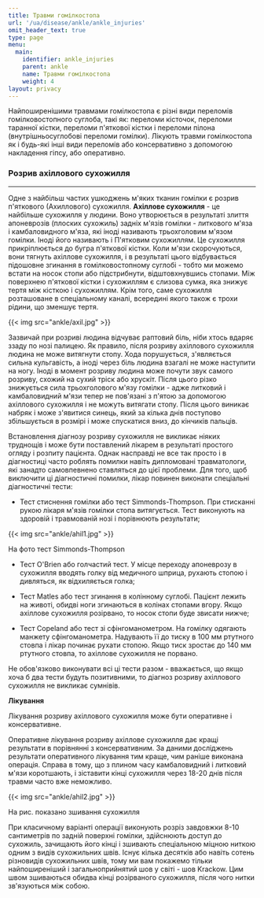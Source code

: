 ```yaml
---
title: Травми гомілкостопа
url: '/ua/disease/ankle/ankle_injuries'
omit_header_text: true
type: page
menu:
  main:
    identifier: ankle_injuries
    parent: ankle
    name: Травми гомілкостопа
    weight: 4
layout: privacy
---
```


Найпоширенішими травмами гомілкостопа є різні види переломів гомілковостопного суглоба, такі як: переломи кісточок,
переломи таранної кістки, переломи п'яткової кістки і переломи пілона (внутрішньосуглобові переломи гомілки). Лікують
травми гомілкостопа як і будь-які інші види переломів або консервативно з допомогою накладення гіпсу, або оперативно.

### Розрив ахіллового сухожилля 
****

Одне з найбільш частих ушкоджень м'яких тканин гомілки є розрив п'яткового (Ахиллового) сухожилля. **Ахіллове
сухожилля** - це найбільше сухожилля у людини. Воно утворюється в результаті злиття апоневрозів (плоских сухожиль)
задніх м'язів гомілки - литкового м'яза і камбаловидного м'яза, які іноді називають трьохголовим м'язом гомілки. Іноді
його називають і П'ятковим сухожиллям. Це сухожилля прикріплюється до бугра п'яткової кістки. Коли м'язи скорочуються,
вони тягнуть ахіллове сухожилля, і в результаті цього відбувається підошовне згинання в гомілковостопному суглобі -
тобто ми можемо встати на носок стопи або підстрибнути, відштовхнувшись стопами. Між поверхнею п'яткової кістки і
сухожиллям є слизова сумка, яка знижує тертя між кісткою і сухожиллям. Крім того, саме сухожилля розташоване в
спеціальному каналі, всередині якого також є трохи рідини, що зменшує тертя.

{{< img src="ankle/axil.jpg" >}}

Зазвичай при розриві людина відчуває раптовий біль, ніби хтось вдаряє ззаду по нозі палицею. Як правило, після розриву
ахіллового сухожилля людина не може витягнути стопу. Хода порушується, з'являється сильна кульгавість, а іноді через
біль людина взагалі не може наступити на ногу. Іноді в момент розриву людина може почути звук самого розриву, схожий на
сухий тріск або хрускіт. Після цього різко знижується сила трьохголового м'язу гомілки - адже литковий і камбаловидний
м'язи тепер не пов'язані з п'ятою за допомогою ахіллового сухожилля і не можуть витягати стопу. Після цього виникає
набряк і може з'явитися синець, який за кілька днів поступово збільшується в розмірі і може спускатися вниз, до кінчиків
пальців.

Встановлення діагнозу розриву сухожилля не викликає ніяких труднощів і може бути поставлений лікарем в результаті
простого огляду і розпиту пацієнта. Однак насправді не все так просто і в діагностиці часто роблять помилки навіть
дипломовані травматологи, які занадто самовпевнено ставляться до цієї проблеми. Для того, щоб виключити ці діагностичні
помилки, лікар повинен виконати спеціальні діагностичні тести:

- Тест стиснення гомілки або тест Simmonds-Thompson. При стисканні рукою лікаря м'язів гомілки стопа витягується. Тест
виконують на здоровій і травмованій нозі і порівнюють результати;

{{< img src="ankle/ahil1.jpg" >}}

На фото тест Simmonds-Thompson

- Тест O'Brien або голчастий тест. У місце переходу апоневрозу в сухожилля вводять голку від медичного шприца, рухають
стопою і дивляться, як відхиляється голка;

- Тест Matles або тест згинання в колінному суглобі. Пацієнт лежить на животі, обидві ноги згинаються в колінах стопами
вгору. Якщо ахіллове сухожилля розірвано, то носок стопи буде звисати нижче;

- Тест Copeland або тест зі сфінгоманометром. На гомілку одягають манжету сфінгоманометра. Надувають її до тиску в 100
мм ртутного стовпа і лікар починає рухати стопою. Якщо тиск зростає до 140 мм ртутного стовпа, то ахіллове сухожилля не
порвано.

Не обов'язково виконувати всі ці тести разом - вважається, що якщо хоча б два тести будуть позитивними, то діагноз
розриву ахіллового сухожилля не викликає сумнівів.

**Лікування**

Лікування розриву ахіллового сухожилля може бути оперативне і консервативне.

Оперативне лікування розриву ахіллове сухожилля дає кращі результати в порівнянні з консервативним. За даними досліджень
результати оперативного лікування тим краще, чим раніше виконана операція. Справа в тому, що з плином часу камбаловидний
і литковий м'язи коротшають, і зіставити кінці сухожилля через 18-20 днів після травми часто вже неможливо.

{{< img src="ankle/ahil2.jpg" >}}

На рис. показано зшивання сухожилля

При класичному варіанті операції виконують розріз завдовжки 8-10 сантиметрів по задній поверхні гомілки, здійснюють
доступ до сухожиль, зачищають його кінці і зшивають спеціальною міцною ниткою одним з видів сухожильних швів. Існує
кілька десятків або навіть сотень різновидів сухожильних швів, тому ми вам покажемо тільки найпоширеніший і
загальноприйнятий шов у світі - шов Krackow. Цим швом зшиваються обидва кінці розірваного сухожилля, після чого нитки
зв'язуються між собою.
